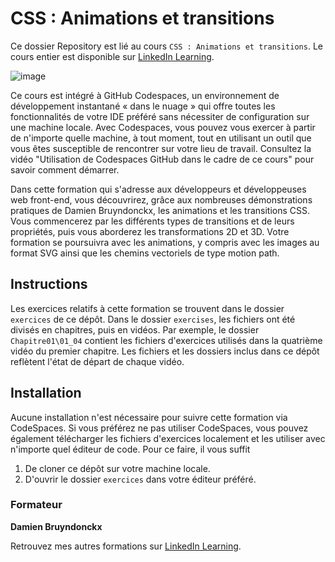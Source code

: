 # CSS : Animations et transitions

Ce dossier Repository est lié au cours `CSS : Animations et transitions`. Le cours entier est disponible sur [LinkedIn Learning][lil-course-url].

![image](https://github.com/LinkedInLearning/css-animations-transitions-3294037/assets/71371373/cb30360f-3057-46ab-932e-ffe1e54dcf36)

Ce cours est intégré à GitHub Codespaces, un environnement de développement instantané « dans le nuage » qui offre toutes les fonctionnalités de votre IDE préféré sans nécessiter de configuration sur une machine locale. Avec Codespaces, vous pouvez vous exercer à partir de n'importe quelle machine, à tout moment, tout en utilisant un outil que vous êtes susceptible de rencontrer sur votre lieu de travail. Consultez la vidéo "Utilisation de Codespaces GitHub dans le cadre de ce cours" pour savoir comment démarrer.    

Dans cette formation qui s'adresse aux développeurs et développeuses web front-end, vous découvrirez, grâce aux nombreuses démonstrations pratiques de Damien Bruyndonckx, les animations et les transitions CSS. Vous commencerez par les différents types de transitions et de leurs propriétés, puis vous aborderez les transformations 2D et 3D. Votre formation se poursuivra avec les animations, y compris avec les images au format SVG ainsi que les chemins vectoriels de type motion path.

## Instructions

Les exercices relatifs à cette formation se trouvent dans le dossier `exercices` de ce dépôt. Dans le dossier `exercises`, les fichiers ont été divisés en chapitres, puis en vidéos. Par exemple, le dossier `Chapitre01\01_04` contient les fichiers d'exercices utilisés dans la quatrième vidéo du premier chapitre. Les fichiers et les dossiers inclus dans ce dépôt reflètent l'état de départ de chaque vidéo.  

## Installation

Aucune installation n'est nécessaire pour suivre cette formation via CodeSpaces. Si vous préférez ne pas utiliser CodeSpaces, vous pouvez également télécharger les fichiers d'exercices localement et les utiliser avec n'importe quel éditeur de code. Pour ce faire, il vous suffit 
1. De cloner ce dépôt sur votre machine locale. 
2. D'ouvrir le dossier `exercices` dans votre éditeur préféré.

### Formateur

**Damien Bruyndonckx** 

 Retrouvez mes autres formations sur [LinkedIn Learning][lil-URL-trainer].

[0]: # (Replace these placeholder URLs with actual course URLs)
[lil-course-url]: https://www.linkedin.com/learning/css-animations-et-transitions-22819867/trailer
[lil-thumbnail-url]: https://media.licdn.com/dms/image/D560DAQEuBoFVYYH5cw/learning-public-crop_675_1200/0/1693306570048?e=2147483647&v=beta&t=7XMwZwwL8XQ0VGkkILIdqBA88b7dJC-XG71KKSgiH00
[lil-URL-trainer]: https://www.linkedin.com/learning/instructors/damien-bruyndonckx

[1]: # (End of FR-Instruction ###############################################################################################)
